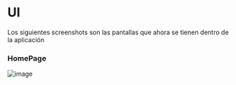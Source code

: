 # UI 
Los siguientes screenshots son las pantallas que ahora se tienen dentro de la aplicación

### HomePage
![image](https://user-images.githubusercontent.com/76458618/140650059-24b6328f-f60d-4fa7-af22-e0b47032bd3d.png)



